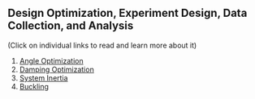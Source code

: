 ## Design Optimization, Experiment Design, Data Collection, and Analysis
(Click on individual links to read and learn more about it)

1. [Angle Optimization](/Angle_Optimization.md)
2. [Damping Optimization](/Damping_Optimization.md)
3. [System Inertia](/System_Inertia.md)
4. [Buckling](/Buckling.md)
